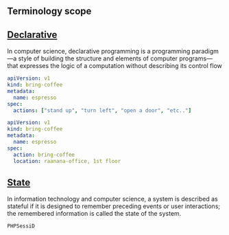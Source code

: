 
## Terminology scope

##  [Declarative](https://en.wikipedia.org/wiki/Declarative_programming)
In computer science, declarative programming is a programming paradigm—a style 
of building the structure and elements of computer programs—that expresses 
the logic of a computation without describing its control flow


```yaml
apiVersion: v1
kind: bring-coffee
metadata:
  name: espresso
spec:
  actions: ["stand up", "turn left", "open a door", "etc.."]
```

```yaml
apiVersion: v1
kind: bring-coffee
metadata:
  name: espresso
spec:
  action: bring-coffee
  location: raanana-office, 1st floor
```
   

## [State](https://en.wikipedia.org/wiki/State_\(computer_science\))
In information technology and computer science, a system is described as stateful if 
it is designed to remember preceding events or user interactions;
the remembered information is called the state of the system.

```
PHPSessiD
```
 